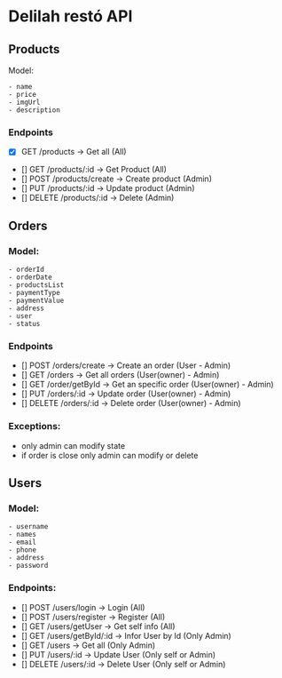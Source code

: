 # Delilah restó API

## Products

Model:

```
- name
- price
- imgUrl
- description
```

### Endpoints

- [x] GET /products -> Get all (All)
- [] GET /products/:id -> Get Product (All)
- [] POST /products/create -> Create product (Admin)
- [] PUT /products/:id -> Update product (Admin)
- [] DELETE /products/:id -> Delete (Admin)

## Orders

### Model:

```
- orderId
- orderDate
- productsList
- paymentType
- paymentValue
- address
- user
- status
```

### Endpoints

- [] POST /orders/create -> Create an order (User - Admin)
- [] GET /orders -> Get all orders (User(owner) - Admin)
- [] GET /order/getById -> Get an specific order (User(owner) - Admin)
- [] PUT /orders/:id -> Update order (User(owner) - Admin)
- [] DELETE /orders/:id -> Delete order (User(owner) - Admin)

### Exceptions:

- only admin can modify state
- if order is close only admin can modify or delete

## Users

### Model:

```
- username
- names
- email
- phone
- address
- password
```

### Endpoints:

- [] POST /users/login -> Login (All)
- [] POST /users/register -> Register (All)
- [] GET /users/getUser -> Get self info (All)
- [] GET /users/getById/:id -> Infor User by Id (Only Admin)
- [] GET /users -> Get all (Only Admin)
- [] PUT /users/:id -> Update User (Only self or Admin)
- [] DELETE /users/:id -> Delete User (Only self or Admin)
